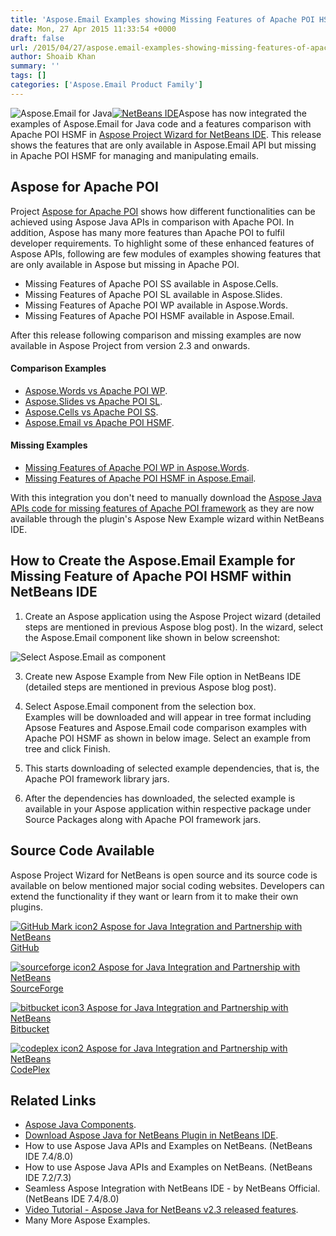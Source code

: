 ```yaml
---
title: 'Aspose.Email Examples showing Missing Features of Apache POI HSMF - Now Available in NetBeans IDE'
date: Mon, 27 Apr 2015 11:33:54 +0000
draft: false
url: /2015/04/27/aspose.email-examples-showing-missing-features-of-apache-poi-hsmf-now-available-in-netbeans-ide/
author: Shoaib Khan
summary: ''
tags: []
categories: ['Aspose.Email Product Family']
---
```


![](https://blog.aspose.com/wp-content/uploads/sites/2/2015/01/aspose_email-for-java1.png "Aspose.Email for Java")[![][1]](https://downloads.aspose.com/)Aspose has now integrated the examples of Aspose.Email for Java code and a features comparison with Apache POI HSMF in [Aspose Project Wizard for NetBeans IDE][2]. This release shows the features that are only available in Aspose.Email API but missing in Apache POI HSMF for managing and manipulating emails.

## Aspose for Apache POI

Project [Aspose for Apache POI][3] shows how different functionalities can be achieved using Aspose Java APIs in comparison with Apache POI. In addition, Aspose has many more features than Apache POI to fulfil developer requirements. To highlight some of these enhanced features of Aspose APIs, following are few modules of examples showing features that are only available in Aspose but missing in Apache POI.

*   Missing Features of Apache POI SS available in Aspose.Cells.
*   Missing Features of Apache POI SL available in Aspose.Slides.
*   Missing Features of Apache POI WP available in Aspose.Words.
*   Missing Features of Apache POI HSMF available in Aspose.Email.

After this release following comparison and missing examples are now available in Aspose Project from version 2.3 and onwards.

#### Comparison Examples

*   [Aspose.Words vs Apache POI WP][4].
*   [Aspose.Slides vs Apache POI SL][5].
*   [Aspose.Cells vs Apache POI SS][6].
*   [Aspose.Email vs Apache POI HSMF][7].

#### Missing Examples

*   [Missing Features of Apache POI WP in Aspose.Words][8].
*   [Missing Features of Apache POI HSMF in Aspose.Email][9].

With this integration you don't need to manually download the [Aspose Java APIs code for missing features of Apache POI framework][10] as they are now available through the plugin's Aspose New Example wizard within NetBeans IDE.

## How to Create the Aspose.Email Example for Missing Feature of Apache POI HSMF within NetBeans IDE

1.  Create an Aspose application using the Aspose Project wizard (detailed steps are mentioned in previous Aspose blog post). In the wizard, select the Aspose.Email component like shown in below screenshot:

![](https://blog.aspose.com/wp-content/uploads/sites/2/2015/01/Aspose.Email-Component-Selected-s.png "Select Aspose.Email as component")

3.  Create new Aspose Example from New File option in NetBeans IDE (detailed steps are mentioned in previous Aspose blog post).
    
4.  Select Aspose.Email component from the selection box.  
    Examples will be downloaded and will appear in tree format including Apsose Features and Aspose.Email code comparison examples with Apache POI HSMF as shown in below image. Select an example from tree and click Finish.
    

6.  This starts downloading of selected example dependencies, that is, the Apache POI framework library jars.
    
7.  After the dependencies has downloaded, the selected example is available in your Aspose application within respective package under Source Packages along with Apache POI framework jars.
    

## Source Code Available

Aspose Project Wizard for NetBeans is open source and its source code is available on below mentioned major social coding websites. Developers can extend the functionality if they want or learn from it to make their own plugins.

[![GitHub Mark icon2 Aspose for Java Integration and Partnership with NetBeans][11]](https://github.com/asposemarketplace/Aspose_for_NetBeans) [GitHub][12]

[![sourceforge icon2 Aspose for Java Integration and Partnership with NetBeans][13]](https://sourceforge.net/projects/asposenetbeans) [SourceForge][14]

[![bitbucket icon3 Aspose for Java Integration and Partnership with NetBeans][15]](https://bitbucket.org/asposemarketplace/aspose-for-netbeans) [Bitbucket][16]

[![codeplex icon2 Aspose for Java Integration and Partnership with NetBeans][17]](https://netbeans.apache.org/) [CodePlex][18]

## Related Links

*   [Aspose Java Components][19].
*   [Download Aspose Java for NetBeans Plugin in NetBeans IDE][20].
*   How to use Aspose Java APIs and Examples on NetBeans. (NetBeans IDE 7.4/8.0)
*   How to use Aspose Java APIs and Examples on NetBeans. (NetBeans IDE 7.2/7.3)
*   Seamless Aspose Integration with NetBeans IDE - by NetBeans Official.(NetBeans IDE 7.4/8.0)
*   [Video Tutorial - Aspose Java for NetBeans v2.3 released features][21].
*   Many More Aspose Examples.




[1]: https://blog.aspose.com/wp-content/uploads/sites/2/2014/11/netbeans-logox801.png "NetBeans IDE"
[2]: https://downloads.aspose.com/
[3]: https://docs.aspose.com/
[4]: https://en.wikipedia.org/wiki/CodePlex
[5]: https://en.wikipedia.org/wiki/CodePlex
[6]: https://docs.aspose.com/
[7]: https://docs.aspose.com/
[8]: https://downloads.aspose.com/total
[9]: https://docs.aspose.com/
[10]: https://docs.aspose.com/
[11]: https://blog.aspose.com/wp-content/uploads/sites/2/2013/12/GitHub-Mark-icon2.png "GitHub-Mark-icon"
[12]: https://github.com/asposemarketplace/Aspose_for_NetBeans "GitHub"
[13]: https://blog.aspose.com/wp-content/uploads/sites/2/2013/12/sourceforge-icon2.png "sourceforge-icon"
[14]: https://sourceforge.net/projects/asposenetbeans "SourceForge"
[15]: https://blog.aspose.com/wp-content/uploads/sites/2/2013/12/bitbucket-icon3.png "bitbucket-icon"
[16]: https://bitbucket.org/asposemarketplace/aspose-for-netbeans
[17]: https://blog.aspose.com/wp-content/uploads/sites/2/2013/12/codeplex-icon2.png "codeplex-icon"
[18]: https://netbeans.apache.org/
[19]: http://www.aspose.com/java/total-component.aspx
[20]: https://downloads.aspose.com/
[21]: http://youtu.be/5JZNFv6tDq0




